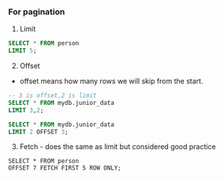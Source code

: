 ### For pagination
1. Limit
```sql
SELECT * FROM person 
LIMIT 5;
```

2. Offset
* offset means how many rows we will skip from the start.
```sql
-- 3 is offset,2 is limit
SELECT * FROM mydb.junior_data 
LIMIT 3,2;

SELECT * FROM mydb.junior_data
LIMIT 2 OFFSET 3;
```

3. Fetch - does the same as limit but considered good practice
```
SELECT * FROM person 
OFFSET 7 FETCH FIRST 5 ROW ONLY;
```
